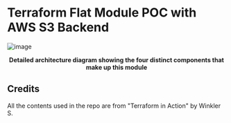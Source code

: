 # Terraform Flat Module POC with AWS S3 Backend

![image](https://user-images.githubusercontent.com/55074937/147535173-76bebe21-696e-4f4a-927c-0ff0c68d6bd6.png)
<p align="center"><b>Detailed architecture diagram showing the four distinct components that make up this module</b></p>

## Credits
All the contents used in the repo are from "Terraform in Action" by Winkler S.
